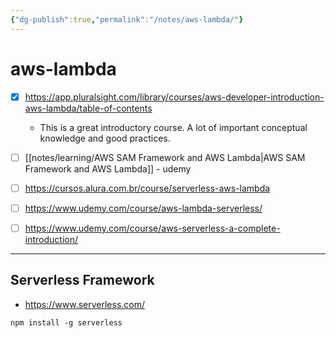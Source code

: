 ```yaml
---
{"dg-publish":true,"permalink":"/notes/aws-lambda/"}
---
```


# aws-lambda

- [x] <https://app.pluralsight.com/library/courses/aws-developer-introduction-aws-lambda/table-of-contents>
    - This is a great introductory course. A lot of important conceptual knowledge and good practices.
- [ ] [[notes/learning/AWS SAM Framework and AWS Lambda\|AWS SAM Framework and AWS Lambda]] - udemy
- [ ] <https://cursos.alura.com.br/course/serverless-aws-lambda>
- [ ] <https://www.udemy.com/course/aws-lambda-serverless/>
- [ ] <https://www.udemy.com/course/aws-serverless-a-complete-introduction/>



---

## Serverless Framework

- <https://www.serverless.com/>

```shell
npm install -g serverless
```